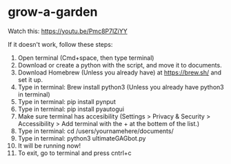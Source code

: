 # grow-a-garden

Watch this: https://youtu.be/Pmc8P7lZiYY

If it doesn't work, follow these steps:

1. Open terminal (Cmd+space, then type terminal)
2. Download or create a python with the script, and move it to documents.
3. Download Homebrew (Unless you already have) at https://brew.sh/ and set it up.
4. Type in terminal: Brew install python3 (Unless you already have python3 in terminal)
5. Type in terminal: pip install pynput
6. Type in terminal: pip install pyautogui
7. Make sure terminal has accesibility (Settings > Privacy & Security > Accessibility > Add terminal with the + at the bottem of the list.)
8. Type in terminal: cd /users/yournamehere/documents/
9. Type in terminal: python3 ultimateGAGbot.py
10. It will be running now!
11. To exit, go to terminal and press cntrl+c
